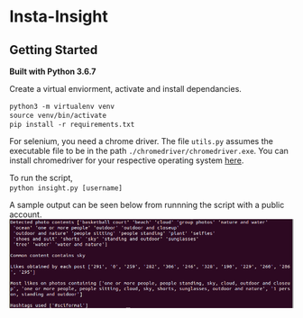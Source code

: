 # Insta-Insight

## Getting Started
**Built with Python 3.6.7**  

Create a virtual enviorment, activate and install dependancies.
```
python3 -m virtualenv venv
source venv/bin/activate
pip install -r requirements.txt
```
For selenium, you need a chrome driver. The file `utils.py` assumes the executable file to be in the path `./chromedriver/chromedriver.exe`. You can install chromedriver for your respective operating system [here](https://chromedriver.storage.googleapis.com/index.html?path=2.45/).

To run the script,  
`python insight.py [username]`

A sample output can be seen below from runnning the script with a public account.  
![sample](./img/sample.png)
